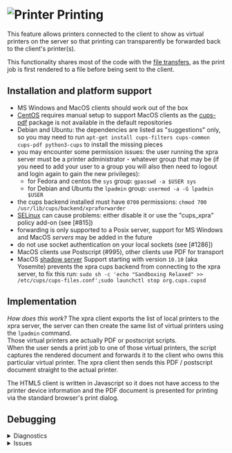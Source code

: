# ![Printer](https://xpra.org/icons/printer.png) Printing

This feature allows printers connected to the client to show as virtual printers on the server so that printing can transparently be forwarded back to the client's printer(s).

This functionality shares most of the code with the [file transfers](./FileTransfers.md), as the print job is first rendered to a file before being sent to the client.

## Installation and platform support
* MS Windows and MacOS clients should work out of the box
* [CentOS](https://www.centos.org/) requires manual setup to support MacOS clients as the [cups-pdf](http://www.cups-pdf.de/) package is not available in the default repositories
* Debian and Ubuntu: the dependencies are listed as "suggestions" only, so you may need to run `apt-get install cups-filters cups-common cups-pdf python3-cups` to install the missing pieces
* you may encounter some permission issues: the user running the xpra server must be a printer administrator - whatever group that may be (if you need to add your user to a group you will also then need to logout and login again to gain the new privileges):
    * for Fedora and centos the `sys` group: `gpasswd -a $USER sys`
    * for Debian and Ubuntu the `lpadmin` group: `usermod -a -G lpadmin $USER`
* the cups backend installed must have `0700` permissions: `chmod 700 /usr/lib/cups/backend/xpraforwarder`
* [SELinux](https://en.wikipedia.org/wiki/Security-Enhanced_Linux) can cause problems: either disable it or use the "cups_xpra" policy add-on (see [#815])
* forwarding is only supported to a Posix server, support for MS Windows and MacOS _servers_ may be added in the future
* do not use socket authentication on your local sockets (see [#1286])
* MacOS clients use Postscript (#995), other clients use PDF for transport
* MacOS [shadow server](./ShadowServer) Support starting with version `10.10` (aka Yosemite) prevents the xpra cups backend from connecting to the xpra server, to fix this run: `sudo sh -c 'echo "Sandboxing Relaxed" >> /etc/cups/cups-files.conf';sudo launchctl stop org.cups.cupsd`


## Implementation

_How does this work?_
The xpra client exports the list of local printers to the xpra server, the server can then create the same list of virtual printers using the `lpadmin` command.\
Those virtual printers are actually PDF or postscript scripts.\
When the user sends a print job to one of those virtual printers, the script captures the rendered document and forwards it to the client who owns this particular virtual printer.
The xpra client then sends this PDF / postscript document straight to the actual printer.

The HTML5 client is written in Javascript so it does not have access to the printer device information and the PDF document is presented for printing via the standard browser's print dialog.


## Debugging
<details>
  <summary>Diagnostics</summary>

* run the [printing.py](../../xpra/platform/printing.py) diagnostic script to see which printers are detected - this script is available as `Print.exe` on MS Windows and as `Xpra.app/Contents/Helpers/Print` on MacOS
* you can use the same script to print files, ie: `./xpra/platform/printing.py /path/to/yourfile.pdf`
* run the client and server with the `-d printing` debug flags (see [debug logging](./Logging))
* look for the cups backend messages in your system log (ie: with journald: `sudo journalctl -f -t xpraforwarder`)
* for debugging the cups server backend, run: `cupsctl --debug-logging`
</details>
<details>
  <summary>Issues</summary>

* better printer options handling and forwarding: #1344
* printing enhancements - cups backend status: #1228
* printing conflicts with socket authentication module 'env': #1286
* printer forwarding doesn't work with encryption or authentication : #964
* printer forwarding on ubuntu: #928
</details>
